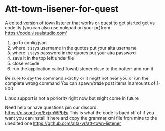 # Att-town-lisener-for-quest
A edited version of town listener that works on quest
to get started get vs code lts (you can also use notepad on your pc)from https://code.visualstudio.com/
1. go to config.json
2. where it says username in the quotes put your alta username
3.  where it says password in the quotes put your alta password
4.  save it in the top left under file 
5.  close vscode 
6.  run the application called TownListener close to the bottem and run it

Be sure to say the command exactly or it might not hear you or run the complete wrong command 
You can spawn/trade post items in amounts of 1-500

Linux support is not a poriority right now but might come in future 

Need help or have questions join our discord: https://discord.gg/ExjxpWPbEu
This is what the code is baed off of if you want you can install it here and copy the grammar.xml file from mine to the unedited one https://github.com/alta-vr/att-town-listener
